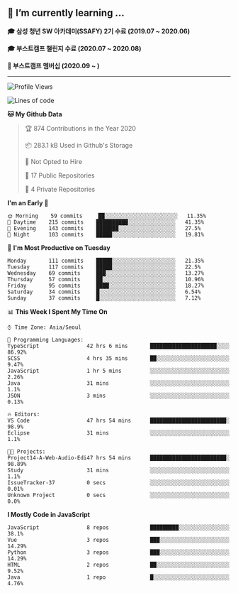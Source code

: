 ## 🌱 I’m currently learning ...

**🎓 삼성 청년 SW 아카데미(SSAFY) 2기 수료 (2019.07 ~ 2020.06)**

**🎓 부스트캠프 챌린지 수료 (2020.07 ~ 2020.08)**

**🏃  부스트캠프 멤버십 (2020.09 ~ )**
 
-----

<!--START_SECTION:waka-->
![Profile Views](http://img.shields.io/badge/Profile%20Views-4-blue)

![Lines of code](https://img.shields.io/badge/From%20Hello%20World%20I%27ve%20Written-34.6%20million%20lines%20of%20code-blue)

**🐱 My Github Data** 

> 🏆 874 Contributions in the Year 2020
 > 
> 📦 283.1 kB Used in Github's Storage 
 > 
> 🚫 Not Opted to Hire
 > 
> 📜 17 Public Repositories 
 > 
> 🔑 4 Private Repositories  

**I'm an Early 🐤** 

```text
🌞 Morning    59 commits     ██░░░░░░░░░░░░░░░░░░░░░░░   11.35% 
🌆 Daytime    215 commits    ██████████░░░░░░░░░░░░░░░   41.35% 
🌃 Evening    143 commits    ███████░░░░░░░░░░░░░░░░░░   27.5% 
🌙 Night      103 commits    █████░░░░░░░░░░░░░░░░░░░░   19.81%

```
📅 **I'm Most Productive on Tuesday** 

```text
Monday       111 commits    █████░░░░░░░░░░░░░░░░░░░░   21.35% 
Tuesday      117 commits    █████░░░░░░░░░░░░░░░░░░░░   22.5% 
Wednesday    69 commits     ███░░░░░░░░░░░░░░░░░░░░░░   13.27% 
Thursday     57 commits     ██░░░░░░░░░░░░░░░░░░░░░░░   10.96% 
Friday       95 commits     ████░░░░░░░░░░░░░░░░░░░░░   18.27% 
Saturday     34 commits     █░░░░░░░░░░░░░░░░░░░░░░░░   6.54% 
Sunday       37 commits     █░░░░░░░░░░░░░░░░░░░░░░░░   7.12%

```


📊 **This Week I Spent My Time On** 

```text
⌚︎ Time Zone: Asia/Seoul

💬 Programming Languages: 
TypeScript               42 hrs 6 mins       █████████████████████░░░░   86.92% 
SCSS                     4 hrs 35 mins       ██░░░░░░░░░░░░░░░░░░░░░░░   9.47% 
JavaScript               1 hr 5 mins         ░░░░░░░░░░░░░░░░░░░░░░░░░   2.26% 
Java                     31 mins             ░░░░░░░░░░░░░░░░░░░░░░░░░   1.1% 
JSON                     3 mins              ░░░░░░░░░░░░░░░░░░░░░░░░░   0.13%

🔥 Editors: 
VS Code                  47 hrs 54 mins      ████████████████████████░   98.9% 
Eclipse                  31 mins             ░░░░░░░░░░░░░░░░░░░░░░░░░   1.1%

🐱‍💻 Projects: 
Project14-A-Web-Audio-Edi47 hrs 54 mins      ████████████████████████░   98.89% 
Study                    31 mins             ░░░░░░░░░░░░░░░░░░░░░░░░░   1.1% 
IssueTracker-37          0 secs              ░░░░░░░░░░░░░░░░░░░░░░░░░   0.01% 
Unknown Project          0 secs              ░░░░░░░░░░░░░░░░░░░░░░░░░   0.0%

```

**I Mostly Code in JavaScript** 

```text
JavaScript               8 repos             █████████░░░░░░░░░░░░░░░░   38.1% 
Vue                      3 repos             ███░░░░░░░░░░░░░░░░░░░░░░   14.29% 
Python                   3 repos             ███░░░░░░░░░░░░░░░░░░░░░░   14.29% 
HTML                     2 repos             ██░░░░░░░░░░░░░░░░░░░░░░░   9.52% 
Java                     1 repo              █░░░░░░░░░░░░░░░░░░░░░░░░   4.76%

```



<!--END_SECTION:waka-->
